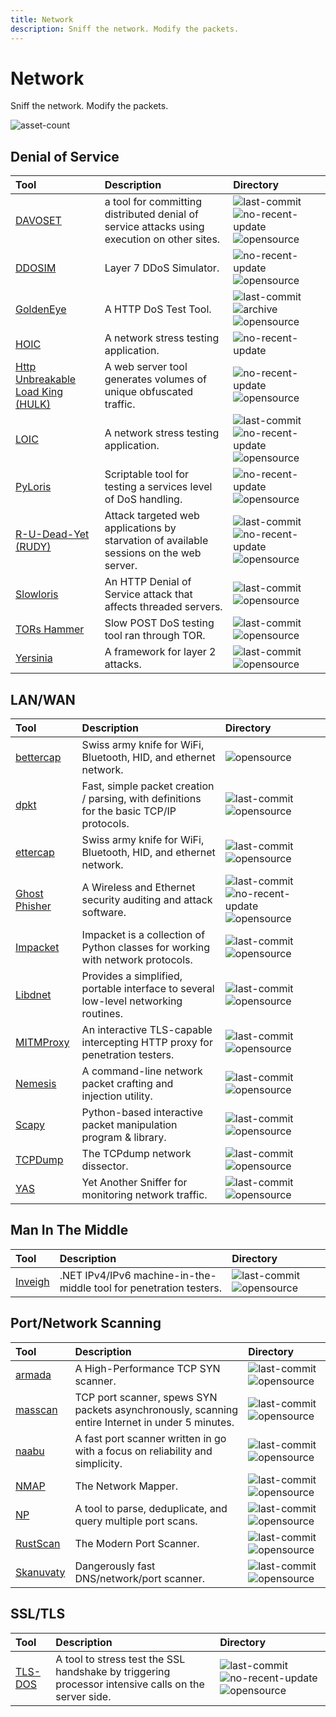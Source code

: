 ```yaml
---
title: Network
description: Sniff the network. Modify the packets.
---
```


# Network

Sniff the network. Modify the packets.

![asset-count](https://img.shields.io/badge/Tools%20%26%20Resources%20Available-31-A65F5F?style=for-the-badge)

## Denial of Service

| Tool | Description | Directory |
| :--- | :--- | :--- |
| [DAVOSET](https://github.com/MustLive/DAVOSET) | a tool for committing distributed denial of service attacks using execution on other sites. | ![last-commit](https://img.shields.io/github/last-commit/MustLive/DAVOSET?color=a65f5f&style=flat-square) ![no-recent-update](../../assets/img/icons/aged.png)  ![opensource](../../assets/img/icons/open-source.png) |
| [DDOSIM](https://sourceforge.net/projects/ddosim/) | Layer 7 DDoS Simulator. | ![no-recent-update](../../assets/img/icons/aged.png)  ![opensource](../../assets/img/icons/open-source.png) |
| [GoldenEye](https://github.com/jseidl/GoldenEye) | A HTTP DoS Test Tool. | ![last-commit](https://img.shields.io/github/last-commit/jseidl/GoldenEye?color=a65f5f&style=flat-square) ![archive](../../assets/img/icons/archived.png) ![opensource](../../assets/img/icons/open-source.png) |
| [HOIC](https://sourceforge.net/projects/highorbitioncannon/) | A network stress testing application. | ![no-recent-update](../../assets/img/icons/aged.png) |
| [Http Unbreakable Load King \(HULK\)](https://packetstormsecurity.com/files/112856/HULK-Http-Unbearable-Load-King.html) | A web server tool generates volumes of unique obfuscated traffic. | ![no-recent-update](../../assets/img/icons/aged.png) ![opensource](../../assets/img/icons/open-source.png) |
| [LOIC](https://github.com/NewEraCracker/LOIC) | A network stress testing application. | ![last-commit](https://img.shields.io/github/last-commit/NewEraCracker/LOIC?color=a65f5f&style=flat-square) ![no-recent-update](../../assets/img/icons/aged.png) ![opensource](../../assets/img/icons/open-source.png) |
| [PyLoris](https://motoma.io/pyloris/) | Scriptable tool for testing a services level of DoS handling. | ![no-recent-update](../../assets/img/icons/aged.png) ![opensource](../../assets/img/icons/open-source.png) |
| [R-U-Dead-Yet \(RUDY\)](https://github.com/sahilchaddha/rudyjs) | Attack targeted web applications by starvation of available sessions on the web server. | ![last-commit](https://img.shields.io/github/last-commit/sahilchaddha/rudyjs?color=a65f5f&style=flat-square) ![no-recent-update](../../assets/img/icons/aged.png) ![opensource](../../assets/img/icons/open-source.png) |
| [Slowloris](https://github.com/gkbrk/slowloris) | An HTTP Denial of Service attack that affects threaded servers. | ![last-commit](https://img.shields.io/github/last-commit/gkbrk/slowloris?color=a65f5f&style=flat-square) ![opensource](../../assets/img/icons/open-source.png) |
| [TORs Hammer](https://github.com/Karlheinzniebuhr/torshammer) | Slow POST DoS testing tool ran through TOR. | ![last-commit](https://img.shields.io/github/last-commit/Karlheinzniebuhr/torshammer?color=a65f5f&style=flat-square) ![opensource](../../assets/img/icons/open-source.png) |
| [Yersinia](https://github.com/tomac/yersinia) | A framework for layer 2 attacks. | ![last-commit](https://img.shields.io/github/last-commit/tomac/yersinia?color=a65f5f&style=flat-square) ![opensource](../../assets/img/icons/open-source.png) |

## LAN/WAN

| Tool | Description | Directory |
| :--- | :--- | :--- |
| [bettercap](https://www.bettercap.org/) | Swiss army knife for WiFi, Bluetooth, HID, and ethernet network. | ![opensource](../../assets/img/icons/open-source.png) |
| [dpkt](https://github.com/kbandla/dpkt) | Fast, simple packet creation / parsing, with definitions for the basic TCP/IP protocols. | ![last-commit](https://img.shields.io/github/last-commit/kbandla/dpkt?color=a65f5f&style=flat-square) ![opensource](../../assets/img/icons/open-source.png) |
| [ettercap](https://github.com/Ettercap/ettercap) | Swiss army knife for WiFi, Bluetooth, HID, and ethernet network. | ![last-commit](https://img.shields.io/github/last-commit/Ettercap/ettercap?color=a65f5f&style=flat-square) ![opensource](../../assets/img/icons/open-source.png) |
| [Ghost Phisher](https://github.com/savio-code/ghost-phisher) | A Wireless and Ethernet security auditing and attack software. | ![last-commit](https://img.shields.io/github/last-commit/savio-code/ghost-phisher?color=a65f5f&style=flat-square) ![no-recent-update](../../assets/img/icons/aged.png) ![opensource](../../assets/img/icons/open-source.png) |
| [Impacket](https://github.com/SecureAuthCorp/impacket) | Impacket is a collection of Python classes for working with network protocols. | ![last-commit](https://img.shields.io/github/last-commit/SecureAuthCorp/impacket?color=a65f5f&style=flat-square) ![opensource](../../assets/img/icons/open-source.png) |
| [Libdnet](https://github.com/ofalk/libdnet) | Provides a simplified, portable interface to several low-level networking routines. | ![last-commit](https://img.shields.io/github/last-commit/ofalk/libdnet?color=a65f5f&style=flat-square) ![opensource](../../assets/img/icons/open-source.png) |
| [MITMProxy](https://github.com/mitmproxy/mitmproxy) | An interactive TLS-capable intercepting HTTP proxy for penetration testers. | ![last-commit](https://img.shields.io/github/last-commit/mitmproxy/mitmproxy?color=a65f5f&style=flat-square) ![opensource](../../assets/img/icons/open-source.png) |
| [Nemesis](https://github.com/libnet/nemesis) | A command-line network packet crafting and injection utility. | ![last-commit](https://img.shields.io/github/last-commit/libnet/nemesis?color=a65f5f&style=flat-square) ![opensource](../../assets/img/icons/open-source.png) |
| [Scapy](https://github.com/secdev/scapy) | Python-based interactive packet manipulation program & library. | ![last-commit](https://img.shields.io/github/last-commit/secdev/scapy?color=a65f5f&style=flat-square) ![opensource](../../assets/img/icons/open-source.png) |
| [TCPDump](https://github.com/the-tcpdump-group/tcpdump) | The TCPdump network dissector. | ![last-commit](https://img.shields.io/github/last-commit/the-tcpdump-group/tcpdump?color=a65f5f&style=flat-square) ![opensource](../../assets/img/icons/open-source.png) |
| [YAS](https://github.com/redcode-labs/YAS) | Yet Another Sniffer for monitoring network traffic. | ![last-commit](https://img.shields.io/github/last-commit/redcode-labs/YAS?color=a65f5f&style=flat-square) ![opensource](../../assets/img/icons/open-source.png) |

## Man In The Middle

| Tool | Description | Directory |
| :--- | :--- | :--- |
| [Inveigh](https://github.com/Kevin-Robertson/Inveigh) | .NET IPv4/IPv6 machine-in-the-middle tool for penetration testers. | ![last-commit](https://img.shields.io/github/last-commit/Kevin-Robertson/Inveigh?color=a65f5f&style=flat-square) ![opensource](../../assets/img/icons/open-source.png) |

## Port/Network Scanning

| Tool | Description | Directory |
| :--- | :--- | :--- |
| [armada](https://github.com/resyncgg/armada) | A High-Performance TCP SYN scanner. | ![last-commit](https://img.shields.io/github/last-commit/resyncgg/armada?color=a65f5f&style=flat-square) ![opensource](../../assets/img/icons/open-source.png) |
| [masscan](https://github.com/robertdavidgraham/masscan) | TCP port scanner, spews SYN packets asynchronously, scanning entire Internet in under 5 minutes. | ![last-commit](https://img.shields.io/github/last-commit/robertdavidgraham/masscan?color=a65f5f&style=flat-square) ![opensource](../../assets/img/icons/open-source.png) |
| [naabu](https://github.com/projectdiscovery/naabu) | A fast port scanner written in go with a focus on reliability and simplicity. | ![last-commit](https://img.shields.io/github/last-commit/projectdiscovery/naabu?color=a65f5f&style=flat-square) ![opensource](../../assets/img/icons/open-source.png) |
| [NMAP](https://github.com/nmap/nmap) | The Network Mapper. | ![last-commit](https://img.shields.io/github/last-commit/nmap/nmap?color=a65f5f&style=flat-square) ![opensource](../../assets/img/icons/open-source.png) |
| [NP](https://github.com/leesoh/np) | A tool to parse, deduplicate, and query multiple port scans. | ![last-commit](https://img.shields.io/github/last-commit/leesoh/np?color=a65f5f&style=flat-square) ![opensource](../../assets/img/icons/open-source.png) |
| [RustScan](https://github.com/RustScan/RustScan) | The Modern Port Scanner. | ![last-commit](https://img.shields.io/github/last-commit/RustScan/RustScan?color=a65f5f&style=flat-square) ![opensource](../../assets/img/icons/open-source.png) |
| [Skanuvaty](https://github.com/Esc4iCEscEsc/skanuvaty) | Dangerously fast DNS/network/port scanner. | ![last-commit](https://img.shields.io/github/last-commit/Esc4iCEscEsc/skanuvaty?color=a65f5f&style=flat-square) ![opensource](../../assets/img/icons/open-source.png) |

## SSL/TLS

| Tool | Description | Directory |
| :--- | :--- | :--- |
| [TLS-DOS](https://github.com/azet/thc-tls-dos) | A tool to stress test the SSL handshake by triggering processor intensive calls on the server side. | ![last-commit](https://img.shields.io/github/last-commit/azet/thc-tls-dos?color=a65f5f&style=flat-square) ![no-recent-update](../../assets/img/icons/aged.png) ![opensource](../../assets/img/icons/open-source.png) |

